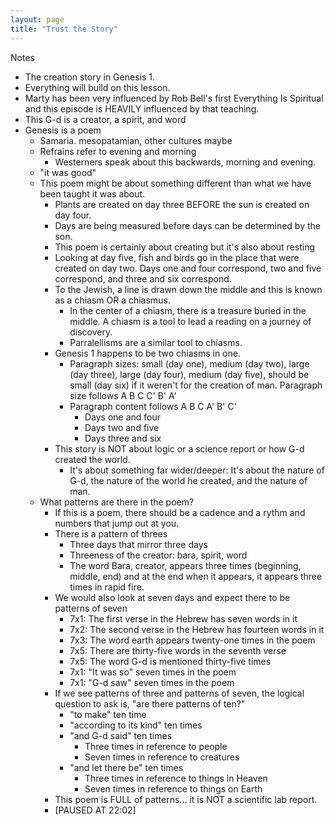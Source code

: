 ```yaml
---
layout: page
title: "Trust the Story"
---
```

Notes

- The creation story in Genesis 1. 
- Everything will build on this lesson.
- Marty has been very influenced by Rob Bell's first Everything Is Spiritual and this episode is HEAVILY influenced by that teaching.
- This G-d is a creator, a spirit, and word
- Genesis is a poem
  - Samaria. mesopatamian, other cultures maybe
  - Refrains refer to evening and morning
    - Westerners speak about this backwards, morning and evening.
  - "it was good"
  - This poem might be about something different than what we have been taught it was about.
    - Plants are created on day three BEFORE the sun is created on day four.
    - Days are being measured before days can be determined by the son.
    - This poem is certainly about creating but it's also about resting
    - Looking at day five, fish and birds go in the place that were created on day two. Days one and four correspond, two and five correspond, and three and six correspond.
    - To the Jewish, a line is drawn down the middle and this is known as a chiasm OR a chiasmus.
      - In the center of a chiasm, there is a treasure buried in the middle. A chiasm is a tool to lead a reading on a journey of discovery.
      - Parralellisms are a similar tool to chiasms.
    - Genesis 1 happens to be two chiasms in one.
      - Paragraph sizes: small (day one), medium (day two), large (day three), large (day four), medium (day five), should be small (day six) if it weren't for the creation of man. Paragraph size follows A B C C' B' A'
      - Paragraph content follows A B C A' B' C'
        - Days one and four
        - Days two and five
        - Days three and six
    - This story is NOT about logic or a science report or how G-d created the world.
      - It's about something far wider/deeper: It's about the nature of G-d, the nature of the world he created, and the nature of man.
  - What patterns are there in the poem?
    - If this is a poem, there should be a cadence and a rythm and numbers that jump out at you.
    - There is a pattern of threes 
      - Three days that mirror three days
      - Threeness of the creator: bara, spirit, word
      - The word Bara, creator, appears three times (beginning, middle, end) and at the end when it appears, it appears three times in rapid fire.
    - We would also look at seven days and expect there to be patterns of seven
      - 7x1: The first verse in the Hebrew has seven words in it 
      - 7x2: The second verse in the Hebrew has fourteen words in it
      - 7x3: The word earth appears twenty-one times in the poem
      - 7x5: There are thirty-five words in the seventh verse
      - 7x5: The word G-d is mentioned thirty-five times
      - 7x1: "It was so" seven times in the poem
      - 7x1: "G-d saw" seven times in the poem
    - If we see patterns of three and patterns of seven, the logical question to ask is, "are there patterns of ten?"
      - "to make" ten time
      - "according to its kind" ten times
      - "and G-d said" ten times
        - Three times in reference to people
        - Seven times in reference to creatures
      - "and let there be" ten times
        - Three times in reference to things in Heaven
        - Seven times in reference to things on Earth
    - This poem is FULL of patterns... it is NOT a scientific lab report.
    - [PAUSED AT 22:02]